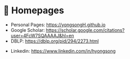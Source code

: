 # 📎 Homepages
- Personal Pages: https://yongsongH.github.io 
- Google Scholar: https://scholar.google.com/citations?user=4FcW7SQAAAAJ&hl=en
- DBLP: https://dblp.org/pid/294/2273.html
<!-- - Twitter: https://twitter.com/hhyongsong -->
- Linkedin: https://www.linkedin.com/in/hyongsong
